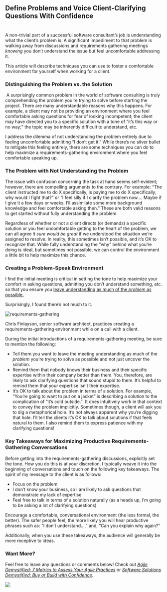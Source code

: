 

## Define Problems and Voice Client-Clarifying Questions With Confidence
#
A non-trivial part of a successful software consultant’s job is understanding what the client’s problem is. A significant impediment to that problem is walking away from discussions and requirements gathering meetings _knowing_ you don’t understand the issue but feel uncomfortable addressing it.

This article will describe techniques you can use to foster a comfortable environment for yourself when working for a client.

### Distinguishing the Problem vs. the Solution

 A surprisingly common problem in the world of software consulting is truly comprehending the problem you’re trying to solve before starting the project. There are many understandable reasons why this happens. For example, a client may not be providing an environment where you feel comfortable asking questions for fear of looking incompetent; the client may have directed you to a specific solution with a tone of “it’s this way or no way;” the topic may be inherently difficult to understand, etc.

I address the dilemma of not understanding the problem entirely due to feeling uncomfortable admitting “I don’t get it.” While there’s no silver bullet to mitigate this feeling entirely, there are some techniques you can do to help maximize a requirements-gathering environment where you feel comfortable speaking up.

### The Problem with Not Understanding the Problem

The issue with confusion concerning the task at hand seems self-evident; however, there are compelling arguments to the contrary. For example: “The client instructed me to do X specifically, is paying me to do X specifically, why would I fight that?” or “I feel silly if I clarify the problem now…. Maybe if I give it a few days or weeks, I’ll assimilate some more background knowledge and feel comfortable asking then.” These are both valid reasons to get started without fully understanding the problem.

Regardless of whether or not a client directs (or demands) a specific solution or you feel uncomfortable getting to the heart of the problem, we can all agree _it sure would be great_ if we understood the situation we’re assigned to resolve. In reality, this sometimes isn’t possible, and it’s OK to recognize that. While fully understanding the “why” behind what you’re doing is ideal, but sometimes not possible, we can control the environment a little bit to help maximize this chance.

### Creating a Problem-Speak Environment

I find the initial meeting is critical in setting the tone to help maximize your comfort in asking questions, admitting you don’t understand something, etc. so that you ensure you [leave understanding as much of the _problem_ as possible.](https://www.linkedin.com/pulse/problem-talk-vs-solution-keisuke-taketani/)

Surprisingly, I found there’s not much to it.

![requirements-gathering](https://intellitect.com/wp-content/uploads/2021/04/chris-has-no-legs-1024x717.jpeg "Demystifying the Requirements-Gathering Environment")

Chris Finlayson, senior software architect, practices creating a requirements-gathering environment while on a call with a client.

During the initial introductions of a requirements-gathering meeting, be sure to mention the following:

- Tell them you want to leave the meeting understanding as much of the _problem_ you’re trying to solve as possible and not just uncover the solution.
- Remind them that nobody knows their business and their specific expertise within their company better than them. You, therefore, are likely to ask clarifying questions that sound stupid to them. It’s helpful to remind them that your expertise isn’t their expertise.
- It’s OK to talk about the problem in terms of a solution. For example, “You’re going to want to put on a jacket” is describing a solution to the complication of “it’s cold outside.”  It does intuitively work in that context to convey the problem implicitly. Sometimes though, a client will ask you to dig a metaphorical hole. It’s not always apparent why you’re digging that hole. I’ll tell the clients it’s OK to talk about solutions if that feels natural to them. I also remind them to express patience with my clarifying questions!

### Key Takeaways for Maximizing Productive Requirements-Gathering Conversations

Before getting into the requirements-gathering discussions, explicitly set the tone. How you do this is at your discretion. I typically weave it into the beginning of conversations and touch on the following key takeaways. The spirit of my message to the client is as follows:

- Focus on the problem
- I don’t know your business, so I am likely to ask questions that demonstrate my lack of expertise
- Feel free to talk in terms of a solution naturally (as a heads up, I’m going to be asking a lot of clarifying questions)

Encourage a comfortable, conversational environment (the less formal, the better). The safer people feel, the more likely you will hear productive phrases such as: “I don’t understand…,” and, “Can you explain why again?”

Additionally, when you use these takeaways, the audience will generally be more receptive to ideas.

### Want More?

Feel free to leave any questions or comments below! Check out _[Agile Demystified: 7 Metrics to Assess Your Agile Practices](/demystified-agile/)_ or _[Software Solutions Demystified: Buy or Build with Confidence](/demystified-buy-or-build/)_.

[![](https://intellitect.com/wp-content/uploads/2021/04/Blog-job-ad-1024x127.png)](/join-our-team/ "Demystifying the Requirements-Gathering Environment")
